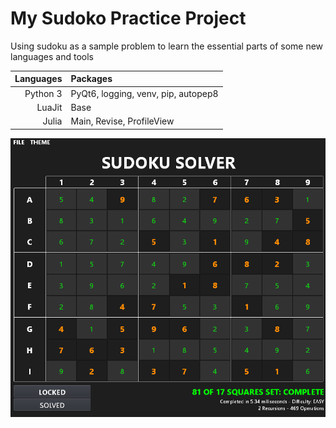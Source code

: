 # My Sudoko Practice Project
Using sudoku as a sample problem to learn the essential parts of some new languages and tools

| Languages    | Packages         |
| -----------: | :--------------- |
| Python 3     |   PyQt6, logging, venv, pip, autopep8 |
| LuaJit       |   Base           |
| Julia        |   Main, Revise, ProfileView |

![Solved Puzzle Example](doc/solved.png "Screenshot")
